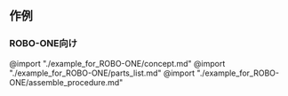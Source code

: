 ## 作例

### ROBO-ONE向け

@import "./example_for_ROBO-ONE/concept.md"
@import "./example_for_ROBO-ONE/parts_list.md"
@import "./example_for_ROBO-ONE/assemble_procedure.md"

